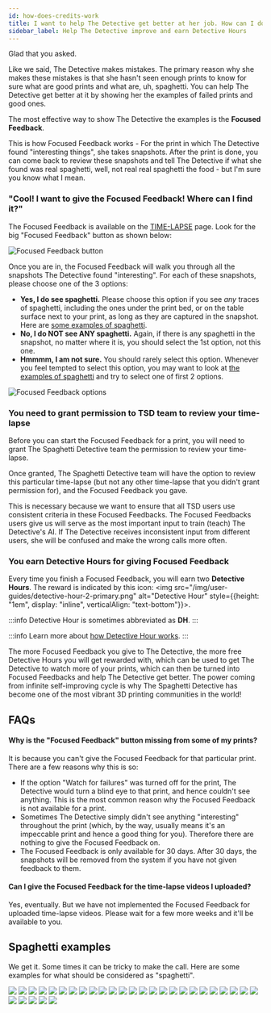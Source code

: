 ```yaml
---
id: how-does-credits-work
title: I want to help The Detective get better at her job. How can I do it?
sidebar_label: Help The Detective improve and earn Detective Hours
---
```


Glad that you asked.

Like we said, The Detective makes mistakes. The primary reason why she makes these mistakes is that she hasn't seen enough prints to know for sure what are good prints and what are, uh, spaghetti. You can help The Detective get better at it by showing her the examples of failed prints and good ones.

The most effective way to show The Detective the examples is the **Focused Feedback**.

This is how Focused Feedback works - For the print in which The Detective found "interesting things", she takes snapshots. After the print is done, you can come back to review these snapshots and tell The Detective if what she found was real spaghetti, well, not real real spaghetti the food - but I'm sure you know what I mean.


### "Cool! I want to give the Focused Feedback! Where can I find it?"

The Focused Feedback is available on the [TIME-LAPSE](https://app.obico.io/prints/) page. Look for the big "Focused Feedback" button as shown below:

![Focused Feedback button](/img/user-guides/focused-feedback-button.png)

Once you are in, the Focused Feedback will walk you through all the snapshots The Detective found "interesting". For each of these snapshots, please choose one of the 3 options:

* **Yes, I do see spaghetti.** Please choose this option if you see *any* traces of spaghetti, including the ones under the print bed, or on the table surface next to your print, as long as they are captured in the snapshot. Here are [some examples of spaghetti](#spaghetti-examples).
* **No, I do NOT see ANY spaghetti.** Again, if there is any spaghetti in the snapshot, no matter where it is, you should select the 1st option, not this one.
* **Hmmmm, I am not sure.** You should rarely select this option. Whenever you feel tempted to select this option, you may want to look at [the examples of spaghetti](#spaghetti-examples) and try to select one of first 2 options.

![Focused Feedback options](/img/user-guides/focused-feedback.png)

### You need to grant permission to TSD team to review your time-lapse

Before you can start the Focused Feedback for a print, you will need to grant The Spaghetti Detective team the permission to review your time-lapse.

Once granted, The Spaghetti Detective team will have the option to review this particular time-lapse (but not any other time-lapse that you didn't grant permission for), and the Focused Feedback you gave.

This is necessary because we want to ensure that all TSD users use consistent criteria in these Focused Feedbacks. The Focused Feedbacks users give us will serve as the most important input to train (teach) The Detective's AI. If The Detective receives inconsistent input from different users, she will be confused and make the wrong calls more often.

### You earn Detective Hours for giving Focused Feedback

Every time you finish a Focused Feedback, you will earn two **Detective Hours**. The reward is indicated by this icon:  <img src="/img/user-guides/detective-hour-2-primary.png" alt="Detective Hour" style={{height: "1em", display: "inline",  verticalAlign: "text-bottom"}}></img>.

:::info
Detective Hour is sometimes abbreviated as **DH**.
:::

:::info
Learn more about [how Detective Hour works](/docs/user-guides/how-does-detective-hour-work).
:::

The more Focused Feedback you give to The Detective, the more free Detective Hours you will get rewarded with, which can be used to get The Detective to watch more of your prints, which can then be turned into Focused Feedbacks and help The Detective get better. The power coming from infinite self-improving cycle is why The Spaghetti Detective has become one of the most vibrant 3D printing communities in the world!

## FAQs

#### Why is the "Focused Feedback" button missing from some of my prints?

It is because you can't give the Focused Feedback for that particular print. There are a few reasons why this is so:

* If the option "Watch for failures" was turned off for the print, The Detective would turn a blind eye to that print, and hence couldn't see anything. This is the most common reason why the Focused Feedback is not available for a print.
* Sometimes The Detective simply didn't see anything "interesting" throughout the print (which, by the way, usually means it's an impeccable print and hence a good thing for you). Therefore there are nothing to give the Focused Feedback on.
* The Focused Feedback is only available for 30 days. After 30 days, the snapshots will be removed from the system if you have not given feedback to them.

#### Can I give the Focused Feedback for the time-lapse videos I uploaded?

Yes, eventually. But we have not implemented the Focused Feedback for uploaded time-lapse videos. Please wait for a few more weeks and it'll be available to you.


## Spaghetti examples

We get it. Some times it can be tricky to make the call. Here are some examples for what should be considered as "spaghetti".

<div>
<img style={{maxWidth: "346px"}} src="/img/user-guides/spaghetti-examples/1.png"></img>
<img style={{maxWidth: "346px"}} src="/img/user-guides/spaghetti-examples/2.png"></img>
<img style={{maxWidth: "346px"}} src="/img/user-guides/spaghetti-examples/3.png"></img>
<img style={{maxWidth: "346px"}} src="/img/user-guides/spaghetti-examples/4.png"></img>
<img style={{maxWidth: "346px"}} src="/img/user-guides/spaghetti-examples/5.png"></img>
<img style={{maxWidth: "346px"}} src="/img/user-guides/spaghetti-examples/6.png"></img>
<img style={{maxWidth: "346px"}} src="/img/user-guides/spaghetti-examples/7.png"></img>
<img style={{maxWidth: "346px"}} src="/img/user-guides/spaghetti-examples/8.png"></img>
<img style={{maxWidth: "346px"}} src="/img/user-guides/spaghetti-examples/9.png"></img>
<img style={{maxWidth: "346px"}} src="/img/user-guides/spaghetti-examples/10.png"></img>
<img style={{maxWidth: "346px"}} src="/img/user-guides/spaghetti-examples/11.png"></img>
<img style={{maxWidth: "346px"}} src="/img/user-guides/spaghetti-examples/12.png"></img>
<img style={{maxWidth: "346px"}} src="/img/user-guides/spaghetti-examples/13.png"></img>
<img style={{maxWidth: "346px"}} src="/img/user-guides/spaghetti-examples/14.png"></img>
<img style={{maxWidth: "346px"}} src="/img/user-guides/spaghetti-examples/15.png"></img>
<img style={{maxWidth: "346px"}} src="/img/user-guides/spaghetti-examples/16.png"></img>
<img style={{maxWidth: "346px"}} src="/img/user-guides/spaghetti-examples/17.png"></img>
<img style={{maxWidth: "346px"}} src="/img/user-guides/spaghetti-examples/18.png"></img>
<img style={{maxWidth: "346px"}} src="/img/user-guides/spaghetti-examples/19.png"></img>
<img style={{maxWidth: "346px"}} src="/img/user-guides/spaghetti-examples/20.png"></img>
<img style={{maxWidth: "346px"}} src="/img/user-guides/spaghetti-examples/21.png"></img>
<img style={{maxWidth: "346px"}} src="/img/user-guides/spaghetti-examples/22.png"></img>
<img style={{maxWidth: "346px"}} src="/img/user-guides/spaghetti-examples/23.png"></img>
<img style={{maxWidth: "346px"}} src="/img/user-guides/spaghetti-examples/24.png"></img>
<img style={{maxWidth: "346px"}} src="/img/user-guides/spaghetti-examples/25.png"></img>
<img style={{maxWidth: "346px"}} src="/img/user-guides/spaghetti-examples/26.png"></img>
<img style={{maxWidth: "346px"}} src="/img/user-guides/spaghetti-examples/27.png"></img>
<img style={{maxWidth: "346px"}} src="/img/user-guides/spaghetti-examples/28.png"></img>
<img style={{maxWidth: "346px"}} src="/img/user-guides/spaghetti-examples/29.png"></img>
<img style={{maxWidth: "346px"}} src="/img/user-guides/spaghetti-examples/30.png"></img>
</div>
